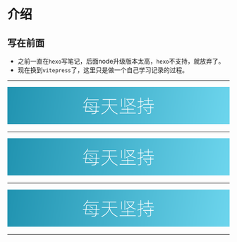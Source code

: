 

 # 介绍
## 写在前面

- 之前一直在`hexo`写笔记，后面node升级版本太高，`hexo`不支持，就放弃了。
- 现在换到`vitepress`了，这里只是做一个自己学习记录的过程。


***
![pic](../../public/notice.png "notice")

***
![pic](../../public/notice.png "notice")
***
![pic](../../public/notice.png "notice")
***



